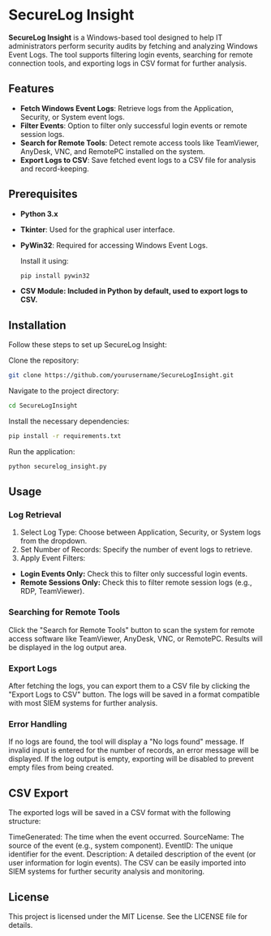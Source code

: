 # SecureLog Insight

**SecureLog Insight** is a Windows-based tool designed to help IT administrators perform security audits by fetching and analyzing Windows Event Logs. The tool supports filtering login events, searching for remote connection tools, and exporting logs in CSV format for further analysis.

## Features

- **Fetch Windows Event Logs**: Retrieve logs from the Application, Security, or System event logs.
- **Filter Events**: Option to filter only successful login events or remote session logs.
- **Search for Remote Tools**: Detect remote access tools like TeamViewer, AnyDesk, VNC, and RemotePC installed on the system.
- **Export Logs to CSV**: Save fetched event logs to a CSV file for analysis and record-keeping.

## Prerequisites

- **Python 3.x**
- **Tkinter**: Used for the graphical user interface.
- **PyWin32**: Required for accessing Windows Event Logs.

  Install it using:

  ```bash
  pip install pywin32

- **CSV Module: Included in Python by default, used to export logs to CSV.**

## Installation

Follow these steps to set up SecureLog Insight:

Clone the repository:

```bash
git clone https://github.com/yourusername/SecureLogInsight.git
```

Navigate to the project directory:

```bash
cd SecureLogInsight
```
Install the necessary dependencies:


```bash
pip install -r requirements.txt
```
Run the application:

```bash
python securelog_insight.py
```


## Usage

### Log Retrieval

1. Select Log Type: Choose between Application, Security, or System logs from the dropdown.
2. Set Number of Records: Specify the number of event logs to retrieve.
3. Apply Event Filters:

 - **Login Events Only:** Check this to filter only successful login events.
 - **Remote Sessions Only:** Check this to filter remote session logs (e.g., RDP, TeamViewer).

### Searching for Remote Tools

Click the "Search for Remote Tools" button to scan the system for remote access software like TeamViewer, AnyDesk, VNC, or RemotePC. Results will be displayed in the log output area.

### Export Logs
After fetching the logs, you can export them to a CSV file by clicking the "Export Logs to CSV" button. The logs will be saved in a format compatible with most SIEM systems for further analysis.

### Error Handling
If no logs are found, the tool will display a "No logs found" message.
If invalid input is entered for the number of records, an error message will be displayed.
If the log output is empty, exporting will be disabled to prevent empty files from being created.

## CSV Export
The exported logs will be saved in a CSV format with the following structure:

TimeGenerated: The time when the event occurred.
SourceName: The source of the event (e.g., system component).
EventID: The unique identifier for the event.
Description: A detailed description of the event (or user information for login events).
The CSV can be easily imported into SIEM systems for further security analysis and monitoring.

## License
This project is licensed under the MIT License. See the LICENSE file for details.






